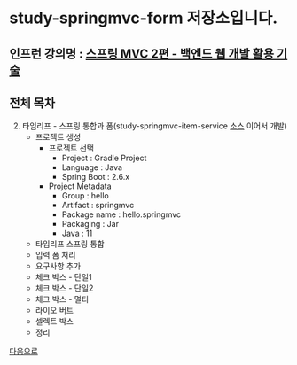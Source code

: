 # study-springmvc-form 저장소입니다.

## 인프런 강의명 : [스프링 MVC 2편 - 백엔드 웹 개발 활용 기술](https://www.inflearn.com/course/%EC%8A%A4%ED%94%84%EB%A7%81-mvc-2) 

## 전체 목차
2. 타임리프 - 스프링 통합과 폼(study-springmvc-item-service [소스](https://github.com/heechul90/study-springmvc-item-service) 이어서 개발)
    - 프로젝트 생성
        - 프로젝트 선택
            - Project : Gradle Project
            - Language : Java
            - Spring Boot : 2.6.x
        - Project Metadata
            - Group : hello
            - Artifact : springmvc
            - Package name : hello.springmvc
            - Packaging : Jar
            - Java : 11  
    - 타임리프 스프링 통합
    - 입력 폼 처리
    - 요구사항 추가
    - 체크 박스 - 단일1
    - 체크 박스 - 단일2
    - 체크 박스 - 멀티
    - 라이오 버트
    - 셀렉트 박스
    - 정리

[다음으로](https://github.com/heechul90/study-springmvc-message)